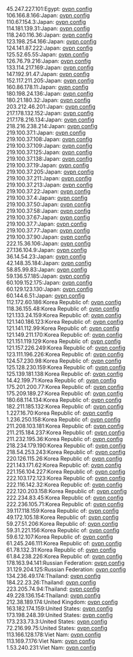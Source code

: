 45.247.227.101:Egypt: [ovpn config](vpn/45_247_227_101.ovpn)  
106.166.8.166:Japan: [ovpn config](vpn/106_166_8_166.ovpn)  
110.67.154.3:Japan: [ovpn config](vpn/110_67_154_3.ovpn)  
114.181.139.31:Japan: [ovpn config](vpn/114_181_139_31.ovpn)  
118.240.116.36:Japan: [ovpn config](vpn/118_240_116_36.ovpn)  
123.198.254.166:Japan: [ovpn config](vpn/123_198_254_166.ovpn)  
124.141.87.222:Japan: [ovpn config](vpn/124_141_87_222.ovpn)  
125.52.65.55:Japan: [ovpn config](vpn/125_52_65_55.ovpn)  
126.76.79.216:Japan: [ovpn config](vpn/126_76_79_216.ovpn)  
133.114.217.169:Japan: [ovpn config](vpn/133_114_217_169.ovpn)  
147.192.91.47:Japan: [ovpn config](vpn/147_192_91_47.ovpn)  
152.117.211.205:Japan: [ovpn config](vpn/152_117_211_205.ovpn)  
160.86.178.11:Japan: [ovpn config](vpn/160_86_178_11.ovpn)  
180.198.24.136:Japan: [ovpn config](vpn/180_198_24_136.ovpn)  
180.21.180.32:Japan: [ovpn config](vpn/180_21_180_32.ovpn)  
203.212.46.201:Japan: [ovpn config](vpn/203_212_46_201.ovpn)  
217.178.132.152:Japan: [ovpn config](vpn/217_178_132_152.ovpn)  
217.178.216.134:Japan: [ovpn config](vpn/217_178_216_134.ovpn)  
218.216.238.214:Japan: [ovpn config](vpn/218_216_238_214.ovpn)  
219.100.37.1:Japan: [ovpn config](vpn/219_100_37_1.ovpn)  
219.100.37.108:Japan: [ovpn config](vpn/219_100_37_108.ovpn)  
219.100.37.109:Japan: [ovpn config](vpn/219_100_37_109.ovpn)  
219.100.37.125:Japan: [ovpn config](vpn/219_100_37_125.ovpn)  
219.100.37.138:Japan: [ovpn config](vpn/219_100_37_138.ovpn)  
219.100.37.19:Japan: [ovpn config](vpn/219_100_37_19.ovpn)  
219.100.37.205:Japan: [ovpn config](vpn/219_100_37_205.ovpn)  
219.100.37.211:Japan: [ovpn config](vpn/219_100_37_211.ovpn)  
219.100.37.213:Japan: [ovpn config](vpn/219_100_37_213.ovpn)  
219.100.37.22:Japan: [ovpn config](vpn/219_100_37_22.ovpn)  
219.100.37.4:Japan: [ovpn config](vpn/219_100_37_4.ovpn)  
219.100.37.50:Japan: [ovpn config](vpn/219_100_37_50.ovpn)  
219.100.37.58:Japan: [ovpn config](vpn/219_100_37_58.ovpn)  
219.100.37.67:Japan: [ovpn config](vpn/219_100_37_67.ovpn)  
219.100.37.7:Japan: [ovpn config](vpn/219_100_37_7.ovpn)  
219.100.37.77:Japan: [ovpn config](vpn/219_100_37_77.ovpn)  
219.100.37.90:Japan: [ovpn config](vpn/219_100_37_90.ovpn)  
222.15.36.106:Japan: [ovpn config](vpn/222_15_36_106.ovpn)  
27.136.104.9:Japan: [ovpn config](vpn/27_136_104_9.ovpn)  
36.14.54.23:Japan: [ovpn config](vpn/36_14_54_23.ovpn)  
42.148.35.184:Japan: [ovpn config](vpn/42_148_35_184.ovpn)  
58.85.99.83:Japan: [ovpn config](vpn/58_85_99_83.ovpn)  
59.136.57.185:Japan: [ovpn config](vpn/59_136_57_185.ovpn)  
60.109.152.175:Japan: [ovpn config](vpn/60_109_152_175.ovpn)  
60.129.123.130:Japan: [ovpn config](vpn/60_129_123_130.ovpn)  
60.144.6.51:Japan: [ovpn config](vpn/60_144_6_51.ovpn)  
112.172.60.186:Korea Republic of: [ovpn config](vpn/112_172_60_186.ovpn)  
118.36.155.48:Korea Republic of: [ovpn config](vpn/118_36_155_48.ovpn)  
121.133.24.159:Korea Republic of: [ovpn config](vpn/121_133_24_159.ovpn)  
121.140.186.123:Korea Republic of: [ovpn config](vpn/121_140_186_123.ovpn)  
121.141.112.99:Korea Republic of: [ovpn config](vpn/121_141_112_99.ovpn)  
121.149.211.170:Korea Republic of: [ovpn config](vpn/121_149_211_170.ovpn)  
121.151.119.129:Korea Republic of: [ovpn config](vpn/121_151_119_129.ovpn)  
121.157.226.249:Korea Republic of: [ovpn config](vpn/121_157_226_249.ovpn)  
123.111.196.226:Korea Republic of: [ovpn config](vpn/123_111_196_226.ovpn)  
124.57.230.98:Korea Republic of: [ovpn config](vpn/124_57_230_98.ovpn)  
125.128.230.159:Korea Republic of: [ovpn config](vpn/125_128_230_159.ovpn)  
125.139.181.138:Korea Republic of: [ovpn config](vpn/125_139_181_138.ovpn)  
14.42.199.71:Korea Republic of: [ovpn config](vpn/14_42_199_71.ovpn)  
175.201.200.77:Korea Republic of: [ovpn config](vpn/175_201_200_77.ovpn)  
175.209.189.27:Korea Republic of: [ovpn config](vpn/175_209_189_27.ovpn)  
180.68.114.134:Korea Republic of: [ovpn config](vpn/180_68_114_134.ovpn)  
182.211.185.132:Korea Republic of: [ovpn config](vpn/182_211_185_132.ovpn)  
1.227.16.70:Korea Republic of: [ovpn config](vpn/1_227_16_70.ovpn)  
1.236.250.158:Korea Republic of: [ovpn config](vpn/1_236_250_158.ovpn)  
211.208.103.181:Korea Republic of: [ovpn config](vpn/211_208_103_181.ovpn)  
211.215.184.237:Korea Republic of: [ovpn config](vpn/211_215_184_237.ovpn)  
211.232.195.36:Korea Republic of: [ovpn config](vpn/211_232_195_36.ovpn)  
218.234.179.190:Korea Republic of: [ovpn config](vpn/218_234_179_190.ovpn)  
218.54.253.243:Korea Republic of: [ovpn config](vpn/218_54_253_243.ovpn)  
220.126.115.26:Korea Republic of: [ovpn config](vpn/220_126_115_26.ovpn)  
221.143.171.62:Korea Republic of: [ovpn config](vpn/221_143_171_62.ovpn)  
221.156.104.227:Korea Republic of: [ovpn config](vpn/221_156_104_227.ovpn)  
222.103.172.123:Korea Republic of: [ovpn config](vpn/222_103_172_123.ovpn)  
222.116.142.32:Korea Republic of: [ovpn config](vpn/222_116_142_32.ovpn)  
222.120.203.158:Korea Republic of: [ovpn config](vpn/222_120_203_158.ovpn)  
222.234.83.45:Korea Republic of: [ovpn config](vpn/222_234_83_45.ovpn)  
222.236.105.71:Korea Republic of: [ovpn config](vpn/222_236_105_71.ovpn)  
39.117.118.159:Korea Republic of: [ovpn config](vpn/39_117_118_159.ovpn)  
49.172.105.18:Korea Republic of: [ovpn config](vpn/49_172_105_18.ovpn)  
59.27.51.206:Korea Republic of: [ovpn config](vpn/59_27_51_206.ovpn)  
59.31.221.156:Korea Republic of: [ovpn config](vpn/59_31_221_156.ovpn)  
59.6.12.107:Korea Republic of: [ovpn config](vpn/59_6_12_107.ovpn)  
61.245.246.111:Korea Republic of: [ovpn config](vpn/61_245_246_111.ovpn)  
61.78.132.31:Korea Republic of: [ovpn config](vpn/61_78_132_31.ovpn)  
61.84.238.226:Korea Republic of: [ovpn config](vpn/61_84_238_226.ovpn)  
178.163.94.141:Russian Federation: [ovpn config](vpn/178_163_94_141.ovpn)  
31.129.204.125:Russian Federation: [ovpn config](vpn/31_129_204_125.ovpn)  
134.236.49.174:Thailand: [ovpn config](vpn/134_236_49_174.ovpn)  
184.22.23.26:Thailand: [ovpn config](vpn/184_22_23_26.ovpn)  
223.205.74.94:Thailand: [ovpn config](vpn/223_205_74_94.ovpn)  
49.228.136.154:Thailand: [ovpn config](vpn/49_228_136_154.ovpn)  
212.38.189.174:United Kingdom: [ovpn config](vpn/212_38_189_174.ovpn)  
163.182.174.159:United States: [ovpn config](vpn/163_182_174_159.ovpn)  
173.198.248.39:United States: [ovpn config](vpn/173_198_248_39.ovpn)  
173.233.73.3:United States: [ovpn config](vpn/173_233_73_3.ovpn)  
72.216.99.75:United States: [ovpn config](vpn/72_216_99_75.ovpn)  
113.166.128.178:Viet Nam: [ovpn config](vpn/113_166_128_178.ovpn)  
113.169.7.176:Viet Nam: [ovpn config](vpn/113_169_7_176.ovpn)  
1.53.240.231:Viet Nam: [ovpn config](vpn/1_53_240_231.ovpn)  

